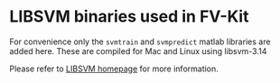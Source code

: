# LIBSVM binaries used in FV-Kit

For convenience only the `svmtrain` and `svmpredict` matlab libraries are added here.
These are compiled for Mac and Linux using libsvm-3.14

Please refer to [LIBSVM homepage](https://www.csie.ntu.edu.tw/~cjlin/libsvm) for more information.
